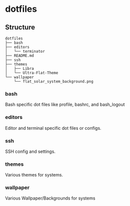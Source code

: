 # dotfiles
## Structure
```
dotfiles
├── bash
├── editors
│   └── terminator
├── README.md
├── ssh
├── themes
│   ├── Libra
│   └── Ultra-Flat-Theme
└── wallpaper
    └── flat_solar_system_background.png
```
### bash
Bash specific dot files like profile, bashrc, and bash_logout

### editors
Editor and terminal specific dot files or configs.

### ssh
SSH config and settings.

### themes
Various themes for systems.

### wallpaper
Various Wallpaper/Backgrounds for systems

